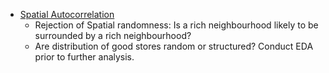 - [Spatial Autocorrelation](https://www.youtube.com/watch?v=EotbDebRnFg&list=PLzREt6r1Nenlhem2yDti1wATHnt0XE9-Q&index=4)   
  - Rejection of Spatial randomness: Is a rich neighbourhood likely to be surrounded by a rich neighbourhood?
  - Are distribution of good stores random or structured? Conduct EDA prior to further analysis.
